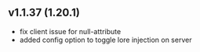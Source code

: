 ## v1.1.37 (1.20.1)
- fix client issue for null-attribute
- added config option to toggle lore injection on server